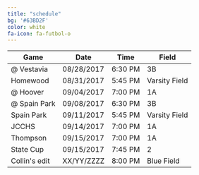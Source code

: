 ```yaml
---
title: "schedule"
bg: '#63BD2F'
color: white
fa-icon: fa-futbol-o
---
```


|      Game     |     Date    |   Time  |     Field     |
| ------------- | ----------- |   ----  | ------------- |
| @ Vestavia    | 08/28/2017  | 6:30 PM | 3B            |
| Homewood      | 08/31/2017  | 5:45 PM | Varsity Field |
| @ Hoover      | 09/04/2017  | 7:00 PM | 1A            |
| @ Spain Park  | 09/08/2017  | 6:30 PM | 3B            |
| Spain Park    | 09/11/2017  | 5:45 PM | Varsity Field |
|  JCCHS        | 09/14/2017  | 7:00 PM | 1A            |
|  Thompson     | 09/15/2017  | 7:00 PM | 1A            |
| State Cup     | 09/15/2017  | 7:45 PM | 2             |
| Collin's edit | XX/YY/ZZZZ  | 8:00 PM | Blue Field    |
